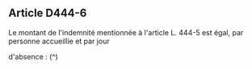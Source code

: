 ## Article D444-6

Le montant de l'indemnité mentionnée à l'article L. 444-5 est égal, par personne accueillie et par jour

d'absence : (^)
